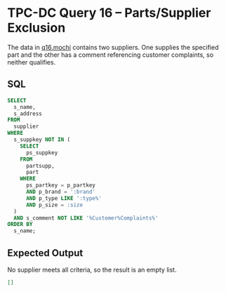 # TPC-DC Query 16 – Parts/Supplier Exclusion

The data in [q16.mochi](./q16.mochi) contains two suppliers. One supplies the specified part and the other has a comment referencing customer complaints, so neither qualifies.

## SQL
```sql
SELECT
  s_name,
  s_address
FROM
  supplier
WHERE
  s_suppkey NOT IN (
    SELECT
      ps_suppkey
    FROM
      partsupp,
      part
    WHERE
      ps_partkey = p_partkey
      AND p_brand = ':brand'
      AND p_type LIKE ':type%'
      AND p_size = :size
  )
  AND s_comment NOT LIKE '%Customer%Complaints%'
ORDER BY
  s_name;
```

## Expected Output
No supplier meets all criteria, so the result is an empty list.
```json
[]
```
